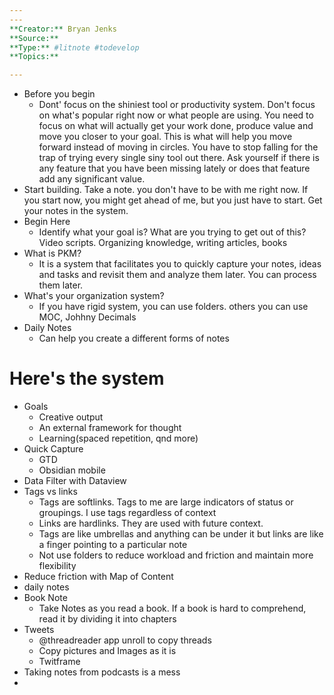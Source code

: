 ```yaml
---
---
**Creator:** Bryan Jenks
**Source:**
**Type:** #litnote #todevelop 
**Topics:**

---
```


- Before you begin
	- Dont' focus on the shiniest tool or productivity system. Don't focus on what's popular right now or what people are using. You need to focus on what will actually get your work done, produce value and move you closer to your goal. This is what will help you move forward instead of moving in circles. You have to stop falling for the trap of trying every single siny tool out there. Ask yourself if there is any feature that you have been missing lately or does that feature add any significant value. 
- Start building. Take a note. you don't have to be with me right now. If you start now, you might get ahead of me, but you just have to start. Get your notes in the system.
- Begin Here
	- Identify what your goal is? What are you trying to get out of this? Video scripts. Organizing knowledge, writing articles, books 
- What is PKM?
	- It is a system that facilitates you to quickly capture your notes, ideas and tasks and revisit them and analyze them later. You can process them later. 
- What's your organization system? 
	- If you have rigid system, you can use folders. others you can use MOC, Johhny Decimals
- Daily Notes
	- Can help you create a different forms of notes

# Here's the system
- Goals
	- Creative output
	- An external framework for thought
	- Learning(spaced repetition, qnd more)
- Quick Capture
	- GTD
	- Obsidian mobile
- Data Filter with Dataview
- Tags vs links
	- Tags are softlinks. Tags to me are large indicators of status or groupings. I use tags regardless of context
	- Links are hardlinks. They are used with future context. 
	- Tags are like umbrellas and anything can be under it but links are like a finger pointing to a particular note
	- Not use folders to reduce workload and friction and maintain more flexibility
- Reduce friction with Map of Content
- daily notes
- Book Note
	- Take Notes as you read a book. If a book is hard to comprehend, read it by dividing it into chapters
-  Tweets
	- @threadreader app unroll to copy threads
	- Copy pictures and Images as it is
	- Twitframe
- Taking notes from podcasts is a mess
- 
	

